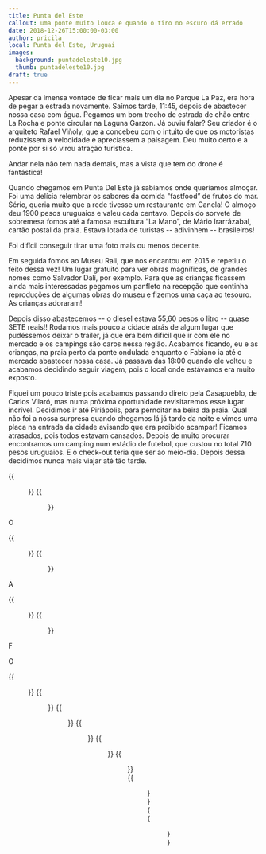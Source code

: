 ```yaml
---
title: Punta del Este
callout: uma ponte muito louca e quando o tiro no escuro dá errado
date: 2018-12-26T15:00:00-03:00
author: pricila
local: Punta del Este, Uruguai
images:
  background: puntadeleste10.jpg
  thumb: puntadeleste10.jpg
draft: true
---
```


Apesar da imensa vontade de ficar mais um dia no Parque La Paz, era hora de pegar a estrada novamente. Saímos tarde, 11:45, depois de abastecer nossa casa com água. Pegamos um bom trecho de estrada de chão entre La Rocha e ponte circular na Laguna Garzon. Já ouviu falar? Seu criador é o arquiteto Rafael Viñoly, que a concebeu com o intuito de que os motoristas reduzissem a velocidade e apreciassem a paisagem. Deu muito certo e a ponte por si só virou atração turística. 

Andar nela não tem nada demais, mas a vista que tem do drone é fantástica!

Quando chegamos em Punta Del Este já sabíamos onde queríamos almoçar. Foi uma delícia relembrar os sabores da comida "fastfood” de frutos do mar. Sério, queria muito que a rede tivesse um restaurante em Canela! O almoço deu 1900 pesos uruguaios e valeu cada centavo. Depois do sorvete de sobremesa fomos até a famosa escultura “La Mano”, de Mário Irarrázabal, cartão postal da praia. Estava lotada de turistas -- adivinhem -- brasileiros! 

Foi difícil conseguir tirar uma foto mais ou menos decente.

Em seguida fomos ao Museu Rali, que nos encantou em 2015 e repetiu o feito dessa vez! Um lugar gratuito para ver obras magníficas, de grandes nomes como Salvador Dalí, por exemplo. Para que as crianças ficassem ainda mais interessadas pegamos um panfleto na recepção que continha reproduções de algumas obras do museu e fizemos uma caça ao tesouro. As crianças adoraram!

Depois disso abastecemos -- o diesel estava 55,60 pesos o litro -- quase SETE reais!! Rodamos mais pouco a cidade atrás de algum lugar que pudéssemos deixar o trailer, já que era bem difícil que ir com ele no mercado e os campings são caros nessa região. Acabamos ficando, eu e as crianças, na praia perto da ponte ondulada enquanto o Fabiano ia até o mercado abastecer nossa casa. Já passava das 18:00 quando ele voltou e acabamos decidindo seguir viagem, pois o local onde estávamos era muito exposto.

Fiquei um pouco triste pois acabamos passando direto pela Casapueblo, de Carlos Vilaró, mas numa próxima oportunidade revisitaremos esse lugar incrível. Decidimos ir até Piriápolis, para pernoitar na beira da praia. Qual não foi a nossa surpresa quando chegamos lá já tarde da noite e vimos uma placa na entrada da cidade avisando que era proibido acampar! Ficamos atrasados, pois todos estavam cansados. Depois de muito procurar encontramos um camping num estádio de futebol, que custou no total 710 pesos uruguaios. E o check-out teria que ser ao meio-dia. Depois dessa decidimos nunca mais viajar até tão tarde.


<div class="clearfix">
{{<figure "puntadeleste00.jpg" "" "float-left">}}
{{<figure "puntadeleste01.jpg" "" "float-right">}}
</div>

O

<div class="clearfix">
{{<figure "puntadeleste02.jpg" "" "float-left">}}
{{<figure "puntadeleste03.jpg" "" "float-right">}}
</div>

A

<div class="clearfix">
{{<figure "puntadeleste04.jpg" "" "float-left">}}
{{<figure "puntadeleste05.jpg" "" "float-right">}}
</div>

F

O

<div class="clearfix">
{{<figure "puntadeleste06.jpg" "" "float-left">}}
{{<figure "puntadeleste09.jpg" "" "float-right">}}
{{<figure "puntadeleste11.jpg" "" "float-left">}}
{{<figure "puntadeleste12.jpg" "" "float-right">}}
{{<figure "puntadeleste13.jpg" "" "float-left">}}
{{<figure "puntadeleste14.jpg" "" "float-right">}}
{{<figure "puntadeleste15.jpg" "" "float-left">}}
{{<figure "puntadeleste16.jpg" "" "float-right">}}
</div>